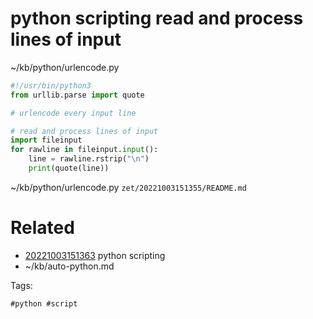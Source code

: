 # python scripting read and process lines of input
~/kb/python/urlencode.py
```python
#!/usr/bin/python3
from urllib.parse import quote

# urlencode every input line

# read and process lines of input
import fileinput
for rawline in fileinput.input():
    line = rawline.rstrip("\n")
    print(quote(line))
```

~/kb/python/urlencode.py
` zet/20221003151355/README.md `

# Related

- [20221003151363](/zet/20221003151363/README.md) python scripting
- ~/kb/auto-python.md

Tags:

    #python #script 
